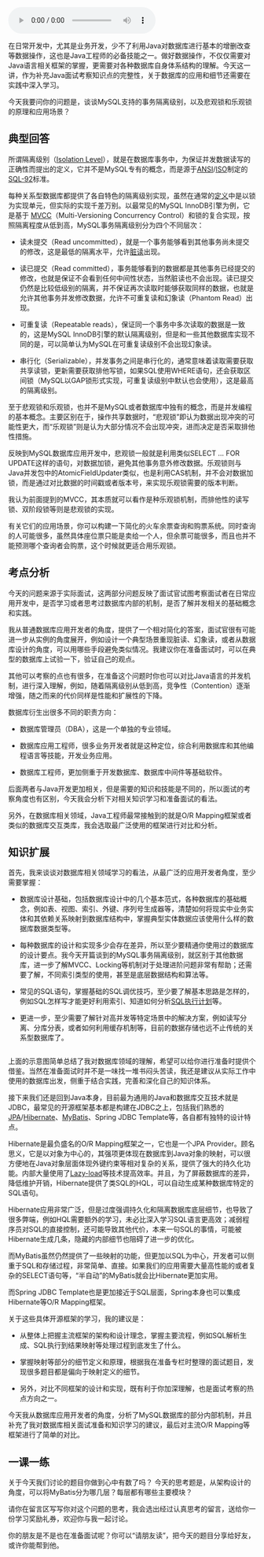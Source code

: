 <audio title="第36讲 _ 谈谈MySQL支持的事务隔离级别，以及悲观锁和乐观锁的原理和应用场景？" src="https://static001.geekbang.org/resource/audio/39/d1/39b4b6580b81b69aca9a92904ec593d1.mp3" controls="controls"></audio> 
<p>在日常开发中，尤其是业务开发，少不了利用Java对数据库进行基本的增删改查等数据操作，这也是Java工程师的必备技能之一。做好数据操作，不仅仅需要对Java语言相关框架的掌握，更需要对各种数据库自身体系结构的理解。今天这一讲，作为补充Java面试考察知识点的完整性，关于数据库的应用和细节还需要在实践中深入学习。</p>
<p>今天我要问你的问题是，<span class="orange">谈谈MySQL支持的事务隔离级别，以及悲观锁和乐观锁的原理和应用场景？</span></p>
<h2>典型回答</h2>
<p>所谓隔离级别（<a href="https://en.wikipedia.org/wiki/Isolation_(database_systems)#Isolation_levels">Isolation Level</a>），就是在数据库事务中，为保证并发数据读写的正确性而提出的定义，它并不是MySQL专有的概念，而是源于<a href="https://en.wikipedia.org/wiki/American_National_Standards_Institute">ANSI</a>/<a href="https://en.wikipedia.org/wiki/International_Organization_for_Standardization">ISO</a>制定的<a href="https://en.wikipedia.org/wiki/SQL-92">SQL-92</a>标准。</p>
<p>每种关系型数据库都提供了各自特色的隔离级别实现，虽然在通常的<a href="https://en.wikipedia.org/wiki/Isolation_(database_systems)#Isolation_levels">定义</a>中是以锁为实现单元，但实际的实现千差万别。以最常见的MySQL InnoDB引擎为例，它是基于 <a href="https://dev.mysql.com/doc/refman/8.0/en/innodb-multi-versioning.html">MVCC</a>（Multi-Versioning Concurrency Control）和锁的复合实现，按照隔离程度从低到高，MySQL事务隔离级别分为四个不同层次：</p>
<ul>
<li>
<p>读未提交（Read uncommitted），就是一个事务能够看到其他事务尚未提交的修改，这是最低的隔离水平，允许<a href="https://en.wikipedia.org/wiki/Isolation_(database_systems)#Dirty_reads">脏读</a>出现。</p>
</li>
<li>
<p>读已提交（Read committed），事务能够看到的数据都是其他事务已经提交的修改，也就是保证不会看到任何中间性状态，当然脏读也不会出现。读已提交仍然是比较低级别的隔离，并不保证再次读取时能够获取同样的数据，也就是允许其他事务并发修改数据，允许不可重复读和幻象读（Phantom Read）出现。</p>
</li>
<li>
<p>可重复读（Repeatable reads），保证同一个事务中多次读取的数据是一致的，这是MySQL InnoDB引擎的默认隔离级别，但是和一些其他数据库实现不同的是，可以简单认为MySQL在可重复读级别不会出现幻象读。</p>
</li>
<li>
<p>串行化（Serializable），并发事务之间是串行化的，通常意味着读取需要获取共享读锁，更新需要获取排他写锁，如果SQL使用WHERE语句，还会获取区间锁（MySQL以GAP锁形式实现，可重复读级别中默认也会使用），这是最高的隔离级别。</p>
</li>
</ul><!-- [[[read_end]]] -->
<p>至于悲观锁和乐观锁，也并不是MySQL或者数据库中独有的概念，而是并发编程的基本概念。主要区别在于，操作共享数据时，“悲观锁”即认为数据出现冲突的可能性更大，而“乐观锁”则是认为大部分情况不会出现冲突，进而决定是否采取排他性措施。</p>
<p>反映到MySQL数据库应用开发中，悲观锁一般就是利用类似SELECT … FOR UPDATE这样的语句，对数据加锁，避免其他事务意外修改数据。乐观锁则与Java并发包中的AtomicFieldUpdater类似，也是利用CAS机制，并不会对数据加锁，而是通过对比数据的时间戳或者版本号，来实现乐观锁需要的版本判断。</p>
<p>我认为前面提到的MVCC，其本质就可以看作是种乐观锁机制，而排他性的读写锁、双阶段锁等则是悲观锁的实现。</p>
<p>有关它们的应用场景，你可以构建一下简化的火车余票查询和购票系统。同时查询的人可能很多，虽然具体座位票只能是卖给一个人，但余票可能很多，而且也并不能预测哪个查询者会购票，这个时候就更适合用乐观锁。</p>
<h2>考点分析</h2>
<p>今天的问题来源于实际面试，这两部分问题反映了面试官试图考察面试者在日常应用开发中，是否学习或者思考过数据库内部的机制，是否了解并发相关的基础概念和实践。</p>
<p>我从普通数据库应用开发者的角度，提供了一个相对简化的答案，面试官很有可能进一步从实例的角度展开，例如设计一个典型场景重现脏读、幻象读，或者从数据库设计的角度，可以用哪些手段避免类似情况。我建议你在准备面试时，可以在典型的数据库上试验一下，验证自己的观点。</p>
<p>其他可以考察的点也有很多，在准备这个问题时你也可以对比Java语言的并发机制，进行深入理解，例如，随着隔离级别从低到高，竞争性（Contention）逐渐增强，随之而来的代价同样是性能和扩展性的下降。</p>
<p>数据库衍生出很多不同的职责方向：</p>
<ul>
<li>
<p>数据库管理员（DBA），这是一个单独的专业领域。</p>
</li>
<li>
<p>数据库应用工程师，很多业务开发者就是这种定位，综合利用数据库和其他编程语言等技能，开发业务应用。</p>
</li>
<li>
<p>数据库工程师，更加侧重于开发数据库、数据库中间件等基础软件。</p>
</li>
</ul>
<p>后面两者与Java开发更加相关，但是需要的知识和技能是不同的，所以面试的考察角度也有区别，今天我会分析下对相关知识学习和准备面试的看法。</p>
<p>另外，在数据库相关领域，Java工程师最常接触到的就是O/R Mapping框架或者类似的数据库交互类库，我会选取最广泛使用的框架进行对比和分析。</p>
<h2>知识扩展</h2>
<p>首先，我来谈谈对数据库相关领域学习的看法，从最广泛的应用开发者角度，至少需要掌握：</p>
<ul>
<li>
<p>数据库设计基础，包括数据库设计中的几个基本范式，各种数据库的基础概念，例如表、视图、索引、外键、序列号生成器等，清楚如何将现实中业务实体和其依赖关系映射到数据库结构中，掌握典型实体数据应该使用什么样的数据库数据类型等。</p>
</li>
<li>
<p>每种数据库的设计和实现多少会存在差异，所以至少要精通你使用过的数据库的设计要点。我今天开篇谈到的MySQL事务隔离级别，就区别于其他数据库，进一步了解MVCC、Locking等机制对于处理进阶问题非常有帮助；还需要了解，不同索引类型的使用，甚至是底层数据结构和算法等。</p>
</li>
<li>
<p>常见的SQL语句，掌握基础的SQL调优技巧，至少要了解基本思路是怎样的，例如SQL怎样写才能更好利用索引、知道如何分析<a href="https://dev.mysql.com/doc/workbench/en/wb-performance-explain.html">SQL执行计划</a>等。</p>
</li>
<li>
<p>更进一步，至少需要了解针对高并发等特定场景中的解决方案，例如读写分离、分库分表，或者如何利用缓存机制等，目前的数据存储也远不止传统的关系型数据库了。</p>
</li>
</ul>
<p><img src="https://static001.geekbang.org/resource/image/ae/9d/ae0959aafa30d1530ad4bdf7b1a8a19d.png" alt="" /></p>
<p>上面的示意图简单总结了我对数据库领域的理解，希望可以给你进行准备时提供个借鉴。当然在准备面试时并不是一味找一堆书闷头苦读，我还是建议从实际工作中使用的数据库出发，侧重于结合实践，完善和深化自己的知识体系。</p>
<p>接下来我们还是回到Java本身，目前最为通用的Java和数据库交互技术就是JDBC，最常见的开源框架基本都是构建在JDBC之上，包括我们熟悉的<a href="https://www.tutorialspoint.com/jpa/jpa_introduction.htm">JPA</a>/<a href="https://en.wikipedia.org/wiki/Hibernate_(framework)">Hibernate</a>、<a href="http://www.mybatis.org/mybatis-3/">MyBatis</a>、Spring JDBC Template等，各自都有独特的设计特点。</p>
<p>Hibernate是最负盛名的O/R Mapping框架之一，它也是一个JPA Provider。顾名思义，它是以对象为中心的，其强项更体现在数据库到Java对象的映射，可以很方便地在Java对象层面体现外键约束等相对复杂的关系，提供了强大的持久化功能。内部大量使用了<a href="https://en.wikipedia.org/wiki/Lazy_loading">Lazy-load</a>等技术提高效率。并且，为了屏蔽数据库的差异，降低维护开销，Hibernate提供了类SQL的HQL，可以自动生成某种数据库特定的SQL语句。</p>
<p>Hibernate应用非常广泛，但是过度强调持久化和隔离数据库底层细节，也导致了很多弊端，例如HQL需要额外的学习，未必比深入学习SQL语言更高效；减弱程序员对SQL的直接控制，还可能导致其他代价，本来一句SQL的事情，可能被Hibernate生成几条，隐藏的内部细节也阻碍了进一步的优化。</p>
<p>而MyBatis虽然仍然提供了一些映射的功能，但更加以SQL为中心，开发者可以侧重于SQL和存储过程，非常简单、直接。如果我们的应用需要大量高性能的或者复杂的SELECT语句等，“半自动”的MyBatis就会比Hibernate更加实用。</p>
<p>而Spring JDBC Template也是更加接近于SQL层面，Spring本身也可以集成Hibernate等O/R Mapping框架。</p>
<p>关于这些具体开源框架的学习，我的建议是：</p>
<ul>
<li>
<p>从整体上把握主流框架的架构和设计理念，掌握主要流程，例如SQL解析生成、SQL执行到结果映射等处理过程到底发生了什么。</p>
</li>
<li>
<p>掌握映射等部分的细节定义和原理，根据我在准备专栏时整理的面试题目，发现很多题目都是偏向于映射定义的细节。</p>
</li>
<li>
<p>另外，对比不同框架的设计和实现，既有利于你加深理解，也是面试考察的热点方向之一。</p>
</li>
</ul>
<p>今天我从数据库应用开发者的角度，分析了MySQL数据库的部分内部机制，并且补充了我对数据库相关面试准备和知识学习的建议，最后对主流O/R Mapping等框架进行了简单的对比。</p>
<h2>一课一练</h2>
<p>关于今天我们讨论的题目你做到心中有数了吗？ 今天的思考题是，从架构设计的角度，可以将MyBatis分为哪几层？每层都有哪些主要模块？</p>
<p>请你在留言区写写你对这个问题的思考，我会选出经过认真思考的留言，送给你一份学习奖励礼券，欢迎你与我一起讨论。</p>
<p>你的朋友是不是也在准备面试呢？你可以“请朋友读”，把今天的题目分享给好友，或许你能帮到他。</p>
<p></p>
